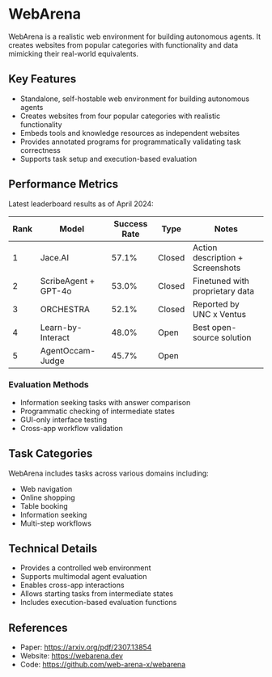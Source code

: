 # WebArena

WebArena is a realistic web environment for building autonomous agents. It creates websites from popular categories with functionality and data mimicking their real-world equivalents.

## Key Features

- Standalone, self-hostable web environment for building autonomous agents
- Creates websites from four popular categories with realistic functionality
- Embeds tools and knowledge resources as independent websites
- Provides annotated programs for programmatically validating task correctness
- Supports task setup and execution-based evaluation

## Performance Metrics

Latest leaderboard results as of April 2024:

| Rank | Model | Success Rate | Type | Notes |
|------|--------|--------------|------|-------|
| 1 | Jace.AI | 57.1% | Closed | Action description + Screenshots |
| 2 | ScribeAgent + GPT-4o | 53.0% | Closed | Finetuned with proprietary data |
| 3 | ORCHESTRA | 52.1% | Closed | Reported by UNC x Ventus |
| 4 | Learn-by-Interact | 48.0% | Open | Best open-source solution |
| 5 | AgentOccam-Judge | 45.7% | Open | |

### Evaluation Methods
- Information seeking tasks with answer comparison
- Programmatic checking of intermediate states
- GUI-only interface testing
- Cross-app workflow validation

## Task Categories

WebArena includes tasks across various domains including:
- Web navigation
- Online shopping
- Table booking
- Information seeking
- Multi-step workflows

## Technical Details

- Provides a controlled web environment
- Supports multimodal agent evaluation
- Enables cross-app interactions
- Allows starting tasks from intermediate states
- Includes execution-based evaluation functions

## References

- Paper: https://arxiv.org/pdf/2307.13854
- Website: https://webarena.dev
- Code: https://github.com/web-arena-x/webarena
